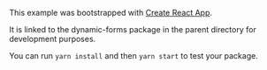 This example was bootstrapped with [Create React App](https://github.com/facebook/create-react-app).

It is linked to the dynamic-forms package in the parent directory for development purposes.

You can run `yarn install` and then `yarn start` to test your package.

